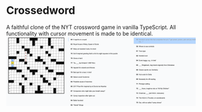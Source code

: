 # Crossedword
A faithful clone of the NYT crossword game in vanilla TypeScript. All functionality with cursor movement is made to be identical.
![image.png](_assets/image.png)
